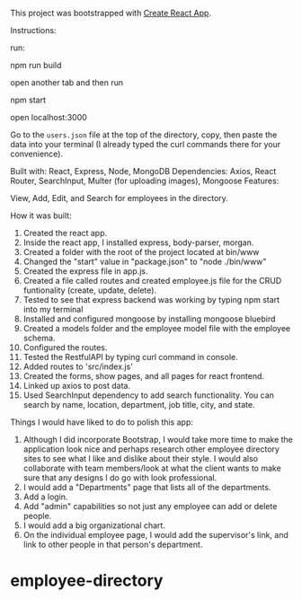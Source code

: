 This project was bootstrapped with [Create React App](https://github.com/facebook/create-react-app).

Instructions:

run:

npm run build

open another tab and then run

npm start

open localhost:3000

Go to the `users.json` file at the top of the directory, copy, then paste the data into your terminal (I already typed the curl commands there for your convenience).

Built with: React, Express, Node, MongoDB
Dependencies: Axios, React Router, SearchInput, Multer (for uploading images), Mongoose
Features:

View, Add, Edit, and Search for employees in the directory.

How it was built:

1. Created the react app.
2. Inside the react app, I installed express, body-parser, morgan.
3. Created a folder with the root of the project located at bin/www
4. Changed the "start" value in "package.json" to "node ./bin/www"
5. Created the express file in app.js.
6. Created a file called routes and created employee.js file for the CRUD funtionality (create, update, delete).
7. Tested to see that express backend was working by typing npm start into my terminal
8. Installed and configured mongoose by installing mongoose bluebird
9. Created a models folder and the employee model file with the employee schema.
10. Configured the routes.
11. Tested the RestfulAPI by typing curl command in console.
12. Added routes to 'src/index.js'
13. Created the forms, show pages, and all pages for react frontend.
14. Linked up axios to post data.
15. Used SearchInput dependency to add search functionality. You can search by name, location, department, job title, city, and state.

Things I would have liked to do to polish this app:

1. Although I did incorporate Bootstrap, I would take more time to make the application look nice and perhaps research other employee directory sites to see what I like and dislike about their style. I would also collaborate with team members/look at what the client wants to make sure that any designs I do go with look professional.
2. I would add a "Departments" page that lists all of the departments.
3. Add a login.
4. Add "admin" capabilities so not just any employee can add or delete people.
5. I would add a big organizational chart.
6. On the individual employee page, I would add the supervisor's link, and link to other people in that person's department.

# employee-directory
